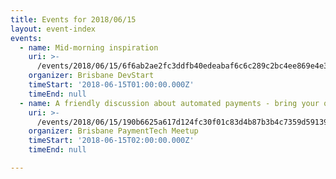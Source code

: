```yaml
---
title: Events for 2018/06/15
layout: event-index
events:
  - name: Mid-morning inspiration
    uri: >-
      /events/2018/06/15/6f6ab2ae2fc3ddfb40edeabaf6c6c289c2bc4ee869e4e340a9884593c6006bab
    organizer: Brisbane DevStart
    timeStart: '2018-06-15T01:00:00.000Z'
    timeEnd: null
  - name: A friendly discussion about automated payments - bring your questions!
    uri: >-
      /events/2018/06/15/190b6625a617d124fc30f01c83d4b87b3b4c7359d59139234950a08a9da051d5
    organizer: Brisbane PaymentTech Meetup
    timeStart: '2018-06-15T02:00:00.000Z'
    timeEnd: null

---
```

